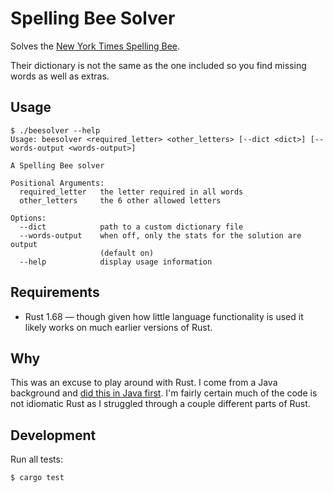 # Spelling Bee Solver

Solves the [New York Times Spelling Bee](https://www.nytimes.com/puzzles/spelling-bee).

Their dictionary is not the same as the one included so you find missing words as well as extras.

## Usage

```
$ ./beesolver --help
Usage: beesolver <required_letter> <other_letters> [--dict <dict>] [--words-output <words-output>]

A Spelling Bee solver

Positional Arguments:
  required_letter   the letter required in all words
  other_letters     the 6 other allowed letters

Options:
  --dict            path to a custom dictionary file
  --words-output    when off, only the stats for the solution are output
                    (default on)
  --help            display usage information
```

## Requirements

* Rust 1.68 — though given how little language functionality is used it likely works on much earlier versions of Rust.

## Why

This was an excuse to play around with Rust. I come from a Java background and
[did this in Java first](https://github.com/kevinoliver/beesolver-java).
I'm fairly certain much of the code is not idiomatic Rust as I struggled through
a couple different parts of Rust.

## Development

Run all tests:
```
$ cargo test
```
